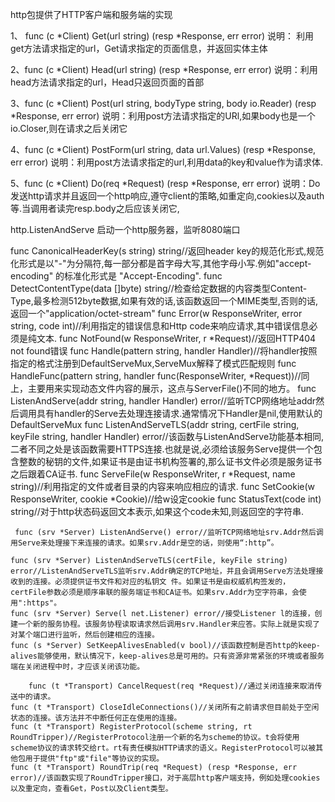 http包提供了HTTP客户端和服务端的实现

1、 func (c *Client) Get(url string) (resp *Response, err error)
说明： 利用get方法请求指定的url，Get请求指定的页面信息，并返回实体主体

2、func (c *Client) Head(url string) (resp *Response, err error)
说明：利用head方法请求指定的url，Head只返回页面的首部

3、func (c *Client) Post(url string, bodyType string, body io.Reader) (resp *Response, err error)
说明：利用post方法请求指定的URl,如果body也是一个io.Closer,则在请求之后关闭它

4、func (c *Client) PostForm(url string, data url.Values) (resp *Response, err error)
说明：利用post方法请求指定的url,利用data的key和value作为请求体.

5、func (c *Client) Do(req *Request) (resp *Response, err error)
说明：Do发送http请求并且返回一个http响应,遵守client的策略,如重定向,cookies以及auth等.当调用者读完resp.body之后应该关闭它,

http.ListenAndServe
启动一个http服务器，监听8080端口

func CanonicalHeaderKey(s string) string//返回header key的规范化形式,规范化形式是以"-"为分隔符,每一部分都是首字母大写,其他字母小写.例如"accept-encoding" 的标准化形式是 "Accept-Encoding".
func DetectContentType(data []byte) string//检查给定数据的内容类型Content-Type,最多检测512byte数据,如果有效的话,该函数返回一个MIME类型,否则的话,返回一个"application/octet-stream"
func Error(w ResponseWriter, error string, code int)//利用指定的错误信息和Http code来响应请求,其中错误信息必须是纯文本.
func NotFound(w ResponseWriter, r *Request)//返回HTTP404 not found错误
func Handle(pattern string, handler Handler)//将handler按照指定的格式注册到DefaultServeMux,ServeMux解释了模式匹配规则
func HandleFunc(pattern string, handler func(ResponseWriter, *Request))//同上，主要用来实现动态文件内容的展示，这点与ServerFile()不同的地方。
func ListenAndServe(addr string, handler Handler) error//监听TCP网络地址addr然后调用具有handler的Serve去处理连接请求.通常情况下Handler是nil,使用默认的DefaultServeMux
func ListenAndServeTLS(addr string, certFile string, keyFile string, handler Handler) error//该函数与ListenAndServe功能基本相同,二者不同之处是该函数需要HTTPS连接.也就是说,必须给该服务Serve提供一个包含整数的秘钥的文件,如果证书是由证书机构签署的,那么证书文件必须是服务证书之后跟着CA证书.
func ServeFile(w ResponseWriter, r *Request, name string)//利用指定的文件或者目录的内容来响应相应的请求.
func SetCookie(w ResponseWriter, cookie *Cookie)//给w设定cookie
func StatusText(code int) string//对于http状态码返回文本表示,如果这个code未知,则返回空的字符串.

     func (srv *Server) ListenAndServe() error//监听TCP网络地址srv.Addr然后调用Serve来处理接下来连接的请求。如果srv.Addr是空的话，则使用“:http”。

    func (srv *Server) ListenAndServeTLS(certFile, keyFile string) error//ListenAndServeTLS监听srv.Addr确定的TCP地址，并且会调用Serve方法处理接收到的连接。必须提供证书文件和对应的私钥文 件。如果证书是由权威机构签发的，certFile参数必须是顺序串联的服务端证书和CA证书。如果srv.Addr为空字符串，会使 用":https"。
    func (srv *Server) Serve(l net.Listener) error//接受Listener l的连接，创建一个新的服务协程。该服务协程读取请求然后调用srv.Handler来应答。实际上就是实现了对某个端口进行监听，然后创建相应的连接。
    func (s *Server) SetKeepAlivesEnabled(v bool)//该函数控制是否http的keep-alives能够使用，默认情况下，keep-alives总是可用的。只有资源非常紧张的环境或者服务端在关闭进程中时，才应该关闭该功能。
    
        func (t *Transport) CancelRequest(req *Request)//通过关闭连接来取消传送中的请求。
    func (t *Transport) CloseIdleConnections()//关闭所有之前请求但目前处于空闲状态的连接。该方法并不中断任何正在使用的连接。
    func (t *Transport) RegisterProtocol(scheme string, rt RoundTripper)//RegisterProtocol注册一个新的名为scheme的协议。t会将使用scheme协议的请求转交给rt。rt有责任模拟HTTP请求的语义。RegisterProtocol可以被其他包用于提供"ftp"或"file"等协议的实现。
    func (t *Transport) RoundTrip(req *Request) (resp *Response, err error)//该函数实现了RoundTripper接口，对于高层http客户端支持，例如处理cookies以及重定向，查看Get，Post以及Client类型。
